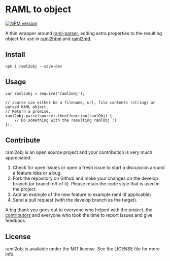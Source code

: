 # RAML to object

[![NPM version](http://img.shields.io/npm/v/raml2obj.svg)](https://www.npmjs.org/package/raml2obj)

A thin wrapper around [raml-parser](https://www.npmjs.org/package/raml-parser), adding extra properties to the resulting
object for use in [raml2html](https://www.npmjs.org/package/raml2html) and [raml2md](https://www.npmjs.org/package/raml2md).


## Install
```
npm i raml2obj --save-dev
```


## Usage
```
var raml2obj = require('raml2obj');

// source can either be a filename, url, file contents (string) or parsed RAML object.
// Return a promise.
raml2obj.parse(source).then(function(ramlObj) {
    // Do something with the resulting ramlObj :)
});
```


## Contribute
raml2obj is an open source project and your contribution is very much appreciated.

1. Check for open issues or open a fresh issue to start a discussion around a feature idea or a bug.
2. Fork the repository on Github and make your changes on the develop branch (or branch off of it).
   Please retain the code style that is used in the project.
3. Add an example of the new feature to example.raml (if applicable)
4. Send a pull request (with the develop branch as the target).

A big thank you goes out to everyone who helped with the project, the [contributors](https://github.com/kevinrenskers/raml2obj/graphs/contributors)
and everyone who took the time to report issues and give feedback.


## License
raml2obj is available under the MIT license. See the LICENSE file for more info.
